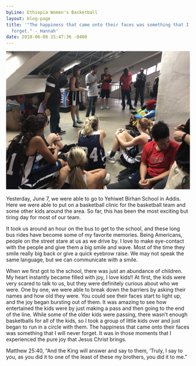 ```yaml
---
byLine: Ethiopia Women's Basketball
layout: blog-page
title: '"The happiness that came onto their faces was something that I will never
  forget." - Hannah'
date: 2018-06-08 15:47:36 -0400
---
```

![](/uploads/2018/06/08/IMG_0583.JPG)

Yesterday, June 7, we were able to go to Yehiwet Birhan School in Addis. Here we were able to put on a basketball clinic for the basketball team and some other kids around the area. So far, this has been the most exciting but tiring day for most of our team.

It took us around an hour on the bus to get to the school, and these long bus rides have become some of my favorite memories. Being Americans, people on the street stare at us as we drive by. I love to make eye-contact with the people and give them a big smile and wave. Most of the time they smile really big back or give a quick eyebrow raise. We may not speak the same language, but we can communicate with a smile.

When we first got to the school, there was just an abundance of children. My heart instantly became filled with joy, I love kids!! At first, the kids were very scared to talk to us, but they were definitely curious about who we were. One by one, we were able to break down the barriers by asking their names and how old they were. You could see their faces start to light up, and the joy began bursting out of them. It was amazing to see how entertained the kids were by just making a pass and then going to the end of the line. While some of the older kids were passing, there wasn’t enough basketballs for all of the kids, so I took a group of little kids over and just began to run in a circle with them. The happiness that came onto their faces was something that I will never forget. It was in those moments that I experienced the pure joy that Jesus Christ brings.

Matthew 25:40, “And the King will answer and say to them, ‘Truly, I say to you, as you did it to one of the least of these my brothers, you did it to me.”